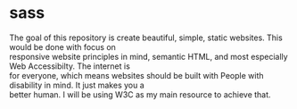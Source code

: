 # sass
The goal of this repository is create beautiful, simple, static websites. This would be done with focus on    
responsive website principles in mind, semantic HTML, and most especially Web Accessibilty. The internet is  
for everyone, which means websites should be built with People with disability in mind. It just makes you a  
better human. I will be using W3C as my main resource to achieve that.
